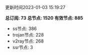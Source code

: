 更新时间2023-01-03 15:19:27

**总订阅: 73**
**总节点: 1520**
**有效节点: 885**
- ss节点: 386
- trojan节点: 228
- v2ray节点: 268
- ssr节点: 3
